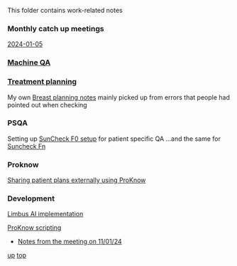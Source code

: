 This folder contains work-related notes

### Monthly catch up meetings

[2024-01-05](2024-01-05.md)

### [Machine QA](Machine%20QA.md)


### [Treatment planning](Treatment%20Planning.md)

My own [Breast planning notes](Breast%20planning%20notes.md) mainly picked up from errors that people had pointed out when checking

### PSQA

Setting up [SunCheck F0 setup](SunCheck%20F0%20setup.md) for patient specific QA
...and the same for [Suncheck Fn](Suncheck_Fraction_n_setup.md)
### Proknow

[Sharing patient plans externally using ProKnow](Sharing%20patient%20plans%20externally%20using%20ProKnow.md)

### Development

[Limbus AI implementation](Limbus%20AI%20implementation.md)

[ProKnow scripting](https://github.com/nhs-proknow)
- [Notes from the meeting on 11/01/24](proknow/20240111_proknow.md)

[up](README.md)
[top](../README.md)
